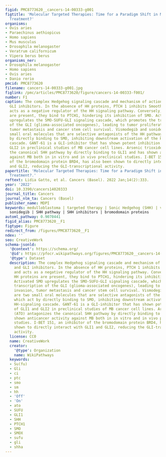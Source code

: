 ```yaml
---
figid: PMC8773620__cancers-14-00333-g001
figtitle: 'Molecular Targeted Therapies: Time for a Paradigm Shift in Medulloblastoma
  Treatment?'
organisms:
- Ovis aries
- Paraechinus aethiopicus
- Homo sapiens
- Mus musculus
- Drosophila melanogaster
- Veratrum californicum
- Vipera berus berus
organisms_ner:
- Drosophila melanogaster
- Homo sapiens
- Ovis aries
- Danio rerio
pmcid: PMC8773620
filename: cancers-14-00333-g001.jpg
figlink: /pmc/articles/PMC8773620/figure/cancers-14-00333-f001/
number: F1
caption: The complex Hedgehog signaling cascade and mechanism of action of SMO and
  GLI inhibitors. In the absence of HH proteins, PTCH 1 inhibits Smoothed (SMO) and
  acts as a negative regulator of the HH signaling pathway. Conversely, when HH proteins
  are present, they bind to PTCH1, hindering its inhibition of SMO. Activated SMO
  upregulates the SMO-SUFU-GLI signaling cascade, which promotes the transcription
  of the GLI (glioma-associated oncogenes), leading to tumor proliferation, invasion,
  tumor metastasis and cancer stem cell survival. Vismodegib and sonidegib are two
  small oral molecules that are selective antagonists of the HH pathway, which act
  by directly binding to SMO, inhibiting downstream activation of the HH-signaling
  cascade. GANT-61 is a GLI-inhibitor that has shown potent inhibition of GLI1 and
  GLI2 in preclinical studies of MB cancer cell lines. Arsenic trioxide (ATO) antagonizes
  the canonical SHH pathway by directly binding to GLI1 and has shown anticancer activity
  against MB both in in vitro and in vivo preclinical studies. I-BET 151, an inhibitor
  of the bromodomain protein BRD4, has also been shown to directly interact with GLI1
  and GLI2, reducing the GLI-transcriptional activity.
papertitle: 'Molecular Targeted Therapies: Time for a Paradigm Shift in Medulloblastoma
  Treatment?.'
reftext: Lidia Gatto, et al. Cancers (Basel). 2022 Jan;14(2):333.
year: '2022'
doi: 10.3390/cancers14020333
journal_title: Cancers
journal_nlm_ta: Cancers (Basel)
publisher_name: MDPI
keywords: medulloblastoma | targeted therapy | Sonic Hedgehog (SHH) | vismodegib |
  sonidegib | SHH pathway | SHH inhibitors | bromodomain proteins
automl_pathway: 0.9070441
figid_alias: PMC8773620__F1
figtype: Figure
redirect_from: /figures/PMC8773620__F1
ndex: ''
seo: CreativeWork
schema-jsonld:
  '@context': https://schema.org/
  '@id': https://pfocr.wikipathways.org/figures/PMC8773620__cancers-14-00333-g001.html
  '@type': Dataset
  description: The complex Hedgehog signaling cascade and mechanism of action of SMO
    and GLI inhibitors. In the absence of HH proteins, PTCH 1 inhibits Smoothed (SMO)
    and acts as a negative regulator of the HH signaling pathway. Conversely, when
    HH proteins are present, they bind to PTCH1, hindering its inhibition of SMO.
    Activated SMO upregulates the SMO-SUFU-GLI signaling cascade, which promotes the
    transcription of the GLI (glioma-associated oncogenes), leading to tumor proliferation,
    invasion, tumor metastasis and cancer stem cell survival. Vismodegib and sonidegib
    are two small oral molecules that are selective antagonists of the HH pathway,
    which act by directly binding to SMO, inhibiting downstream activation of the
    HH-signaling cascade. GANT-61 is a GLI-inhibitor that has shown potent inhibition
    of GLI1 and GLI2 in preclinical studies of MB cancer cell lines. Arsenic trioxide
    (ATO) antagonizes the canonical SHH pathway by directly binding to GLI1 and has
    shown anticancer activity against MB both in in vitro and in vivo preclinical
    studies. I-BET 151, an inhibitor of the bromodomain protein BRD4, has also been
    shown to directly interact with GLI1 and GLI2, reducing the GLI-transcriptional
    activity.
  license: CC0
  name: CreativeWork
  creator:
    '@type': Organization
    name: WikiPathways
  keywords:
  - Su(fu)
  - Gli
  - ci
  - ptc
  - smo
  - sm
  - hh
  - 'Off'
  - 'On'
  - ato
  - SUFU
  - GLI1
  - SHH
  - PTCH1
  - SMO
  - SMOX
  - sufu
  - gli
  - shha
---
```

